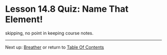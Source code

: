 # Lesson 14.8 Quiz: Name That Element!

skipping, no point in keeping course notes.

- - -
Next up: [Breather](ND024_Part2_Lesson14_09.md) or return to [Table Of Contents](./ND024_TableOfContents.md)

